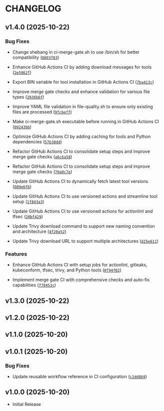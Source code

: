 # CHANGELOG

<!-- version list -->

## v1.4.0 (2025-10-22)

### Bug Fixes

- Change shebang in ci-merge-gate.sh to use /bin/sh for better compatibility
  ([`8803f83`](https://github.com/CalebSargeant/pre-commit-hooks/commit/8803f8317aacf53658ad2b5afcd12c87395deaf5))

- Enhance GitHub Actions CI by adding download messages for tools
  ([`2e5862f`](https://github.com/CalebSargeant/pre-commit-hooks/commit/2e5862f3557c6f73560b2e75d2a776370cbc3b11))

- Export BIN variable for tool installation in GitHub Actions CI
  ([`7ba413c`](https://github.com/CalebSargeant/pre-commit-hooks/commit/7ba413c99e04ef69b47e9d2e3a669757b80fb359))

- Improve merge gate checks and enhance validation for various file types
  ([`2936b6f`](https://github.com/CalebSargeant/pre-commit-hooks/commit/2936b6f2dcb1e7a1d52c393469a2927e3fc963dc))

- Improve YAML file validation in file-quality.sh to ensure only existing files are processed
  ([`9fcbeff`](https://github.com/CalebSargeant/pre-commit-hooks/commit/9fcbeffb965ecf0881458669c1e396f31fcd530d))

- Make ci-merge-gate.sh executable before running in GitHub Actions CI
  ([`09243bb`](https://github.com/CalebSargeant/pre-commit-hooks/commit/09243bb4f7f66d7ccccd158e901e54e51ffe4fde))

- Optimize GitHub Actions CI by adding caching for tools and Python dependencies
  ([`57b38dd`](https://github.com/CalebSargeant/pre-commit-hooks/commit/57b38dd41259c8d9d7f1e7bc0abdda24fa1184d9))

- Refactor GitHub Actions CI to consolidate setup steps and improve merge gate checks
  ([`a6c6a58`](https://github.com/CalebSargeant/pre-commit-hooks/commit/a6c6a58c5e15ca947bf596dc4854b8a8c66f3b29))

- Refactor GitHub Actions CI to consolidate setup steps and improve merge gate checks
  ([`70a0c7e`](https://github.com/CalebSargeant/pre-commit-hooks/commit/70a0c7e5e22a95f5cba71b8cbb225c3cac88af19))

- Update GitHub Actions CI to dynamically fetch latest tool versions
  ([`089e6fb`](https://github.com/CalebSargeant/pre-commit-hooks/commit/089e6fb6938d497230c1fc069315bb0b35750b03))

- Update GitHub Actions CI to use versioned actions and streamline tool setup
  ([`1f843a3`](https://github.com/CalebSargeant/pre-commit-hooks/commit/1f843a38f6054715201aab78eae02575f43d6d98))

- Update GitHub Actions CI to use versioned actions for actionlint and tfsec
  ([`20bf429`](https://github.com/CalebSargeant/pre-commit-hooks/commit/20bf429de5f8c95717df168f78ddb023536031c2))

- Update Trivy download command to support new naming convention and architecture
  ([`4f20a52`](https://github.com/CalebSargeant/pre-commit-hooks/commit/4f20a52944b48673716d24a4baaa6aa44760a3eb))

- Update Trivy download URL to support multiple architectures
  ([`d25e611`](https://github.com/CalebSargeant/pre-commit-hooks/commit/d25e61190ca6a1c770811ad41e06c945783bce7a))

### Features

- Enhance GitHub Actions CI with setup jobs for actionlint, gitleaks, kubeconform, tfsec, trivy, and
  Python tools
  ([`0f94f02`](https://github.com/CalebSargeant/pre-commit-hooks/commit/0f94f02a3947ef64978638456e35a45b95532bdc))

- Implement merge gate CI with comprehensive checks and auto-fix capabilities
  ([`778453c`](https://github.com/CalebSargeant/pre-commit-hooks/commit/778453c3766423ba7da31053bf72fc72878aa88a))


## v1.3.0 (2025-10-22)


## v1.2.0 (2025-10-22)


## v1.1.0 (2025-10-20)


## v1.0.1 (2025-10-20)

### Bug Fixes

- Update reusable workflow reference in CI configuration
  ([`c2dd8b9`](https://github.com/CalebSargeant/pre-commit-hooks/commit/c2dd8b9a45e64d2e97edc8370cafb25a64ee3e21))


## v1.0.0 (2025-10-20)

- Initial Release
